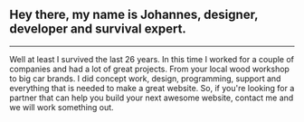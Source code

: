 ## Hey there, my name is Johannes, designer, developer and survival expert.
	
******
Well at least I survived the last 26 years. In this time I worked for a couple of companies and had a lot of great projects. From your local wood workshop to big car brands. I did concept work, design, programming, support and everything that is needed to make a great website.
So, if you're looking for a partner that can help you build your next awesome website, contact me and we will work something out.
